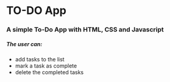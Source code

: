 # TO-DO App

### A simple To-Do App with HTML, CSS and Javascript

##### The user can:

- add tasks to the list
- mark a task as complete
- delete the completed tasks

